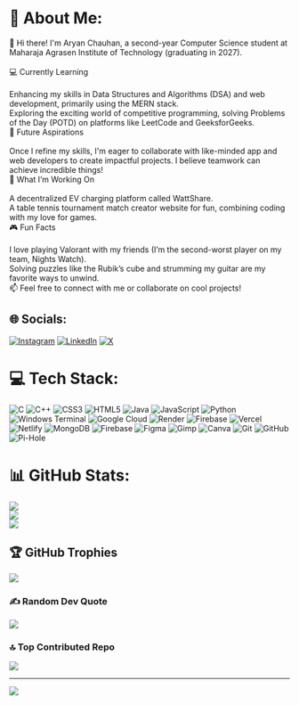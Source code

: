 # 💫 About Me:
👋 Hi there! I'm Aryan Chauhan, a second-year Computer Science student at Maharaja Agrasen Institute of Technology (graduating in 2027).<br><br>💻 Currently Learning<br><br>Enhancing my skills in Data Structures and Algorithms (DSA) and web development, primarily using the MERN stack.<br>Exploring the exciting world of competitive programming, solving Problems of the Day (POTD) on platforms like LeetCode and GeeksforGeeks.<br>🚀 Future Aspirations<br><br>Once I refine my skills, I'm eager to collaborate with like-minded app and web developers to create impactful projects. I believe teamwork can achieve incredible things!<br>🌱 What I’m Working On<br><br>A decentralized EV charging platform called WattShare.<br>A table tennis tournament match creator website for fun, combining coding with my love for games.<br>🎮 Fun Facts<br><br>I love playing Valorant with my friends (I’m the second-worst player on my team, Nights Watch).<br>Solving puzzles like the Rubik’s cube and strumming my guitar are my favorite ways to unwind.<br>📫 Feel free to connect with me or collaborate on cool projects!


## 🌐 Socials:
[![Instagram](https://img.shields.io/badge/Instagram-%23E4405F.svg?logo=Instagram&logoColor=white)](https://instagram.com/itsaryanchauhan) [![LinkedIn](https://img.shields.io/badge/LinkedIn-%230077B5.svg?logo=linkedin&logoColor=white)](https://linkedin.com/in/itsaryanchauhan) [![X](https://img.shields.io/badge/X-black.svg?logo=X&logoColor=white)](https://x.com/itsrealaryan) 

# 💻 Tech Stack:
![C](https://img.shields.io/badge/c-%2300599C.svg?style=for-the-badge&logo=c&logoColor=white) ![C++](https://img.shields.io/badge/c++-%2300599C.svg?style=for-the-badge&logo=c%2B%2B&logoColor=white) ![CSS3](https://img.shields.io/badge/css3-%231572B6.svg?style=for-the-badge&logo=css3&logoColor=white) ![HTML5](https://img.shields.io/badge/html5-%23E34F26.svg?style=for-the-badge&logo=html5&logoColor=white) ![Java](https://img.shields.io/badge/java-%23ED8B00.svg?style=for-the-badge&logo=openjdk&logoColor=white) ![JavaScript](https://img.shields.io/badge/javascript-%23323330.svg?style=for-the-badge&logo=javascript&logoColor=%23F7DF1E) ![Python](https://img.shields.io/badge/python-3670A0?style=for-the-badge&logo=python&logoColor=ffdd54) ![Windows Terminal](https://img.shields.io/badge/Windows%20Terminal-%234D4D4D.svg?style=for-the-badge&logo=windows-terminal&logoColor=white) ![Google Cloud](https://img.shields.io/badge/GoogleCloud-%234285F4.svg?style=for-the-badge&logo=google-cloud&logoColor=white) ![Render](https://img.shields.io/badge/Render-%46E3B7.svg?style=for-the-badge&logo=render&logoColor=white) ![Firebase](https://img.shields.io/badge/firebase-%23039BE5.svg?style=for-the-badge&logo=firebase) ![Vercel](https://img.shields.io/badge/vercel-%23000000.svg?style=for-the-badge&logo=vercel&logoColor=white) ![Netlify](https://img.shields.io/badge/netlify-%23000000.svg?style=for-the-badge&logo=netlify&logoColor=#00C7B7) ![MongoDB](https://img.shields.io/badge/MongoDB-%234ea94b.svg?style=for-the-badge&logo=mongodb&logoColor=white) ![Firebase](https://img.shields.io/badge/firebase-a08021?style=for-the-badge&logo=firebase&logoColor=ffcd34) ![Figma](https://img.shields.io/badge/figma-%23F24E1E.svg?style=for-the-badge&logo=figma&logoColor=white) ![Gimp](https://img.shields.io/badge/Gimp-657D8B?style=for-the-badge&logo=gimp&logoColor=FFFFFF) ![Canva](https://img.shields.io/badge/Canva-%2300C4CC.svg?style=for-the-badge&logo=Canva&logoColor=white) ![Git](https://img.shields.io/badge/git-%23F05033.svg?style=for-the-badge&logo=git&logoColor=white) ![GitHub](https://img.shields.io/badge/github-%23121011.svg?style=for-the-badge&logo=github&logoColor=white) ![Pi-Hole](https://img.shields.io/badge/pihole-%2396060C.svg?style=for-the-badge&logo=pi-hole&logoColor=white)
# 📊 GitHub Stats:
![](https://github-readme-stats.vercel.app/api?username=itsaryanchauhan&theme=dark&hide_border=false&include_all_commits=true&count_private=false)<br/>
![](https://github-readme-streak-stats.herokuapp.com/?user=itsaryanchauhan&theme=dark&hide_border=false)<br/>
![](https://github-readme-stats.vercel.app/api/top-langs/?username=itsaryanchauhan&theme=dark&hide_border=false&include_all_commits=true&count_private=false&layout=compact)

## 🏆 GitHub Trophies
![](https://github-profile-trophy.vercel.app/?username=itsaryanchauhan&theme=radical&no-frame=false&no-bg=true&margin-w=4)

### ✍️ Random Dev Quote
![](https://quotes-github-readme.vercel.app/api?type=horizontal&theme=radical)

### 🔝 Top Contributed Repo
![](https://github-contributor-stats.vercel.app/api?username=itsaryanchauhan&limit=5&theme=dark&combine_all_yearly_contributions=true)

---
[![](https://visitcount.itsvg.in/api?id=itsaryanchauhan&icon=0&color=0)](https://visitcount.itsvg.in)

<!-- Proudly created with GPRM ( https://gprm.itsvg.in ) -->
